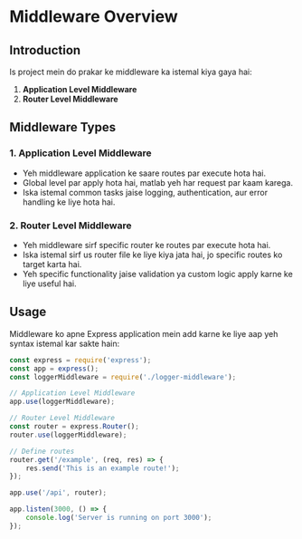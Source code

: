 # Middleware Overview

## Introduction

Is project mein do prakar ke middleware ka istemal kiya gaya hai:

1. **Application Level Middleware**
2. **Router Level Middleware**

## Middleware Types

### 1. Application Level Middleware

- Yeh middleware application ke saare routes par execute hota hai.
- Global level par apply hota hai, matlab yeh har request par kaam karega.
- Iska istemal common tasks jaise logging, authentication, aur error handling ke liye hota hai.

### 2. Router Level Middleware

- Yeh middleware sirf specific router ke routes par execute hota hai.
- Iska istemal sirf us router file ke liye kiya jata hai, jo specific routes ko target karta hai.
- Yeh specific functionality jaise validation ya custom logic apply karne ke liye useful hai.

## Usage

Middleware ko apne Express application mein add karne ke liye aap yeh syntax istemal kar sakte hain:

```javascript
const express = require('express');
const app = express();
const loggerMiddleware = require('./logger-middleware');

// Application Level Middleware
app.use(loggerMiddleware);

// Router Level Middleware
const router = express.Router();
router.use(loggerMiddleware);

// Define routes
router.get('/example', (req, res) => {
    res.send('This is an example route!');
});

app.use('/api', router);

app.listen(3000, () => {
    console.log('Server is running on port 3000');
});

